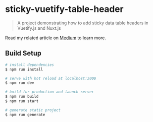 # sticky-vuetify-table-header

> A project demonstrating how to add sticky data table headers in Vuetify.js and Nuxt.js 

Read my related article on [Medium](https://medium.com/@jareklipski/sticky-table-header-in-vuetify-js-fab39988dc3) to learn more.

## Build Setup

``` bash
# install dependencies
$ npm run install

# serve with hot reload at localhost:3000
$ npm run dev

# build for production and launch server
$ npm run build
$ npm run start

# generate static project
$ npm run generate
```

